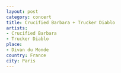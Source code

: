 ```yaml
---
layout: post
category: concert
title: Crucified Barbara + Trucker Diablo
artists: 
- Crucified Barbara
- Trucker Diablo
place: 
- Divan du Monde
country: France
city: Paris
---
```



